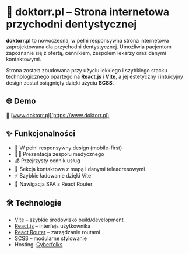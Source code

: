 # 🦷 doktorr.pl – Strona internetowa przychodni dentystycznej

**doktorr.pl** to nowoczesna, w pełni responsywna strona internetowa zaprojektowana dla przychodni dentystycznej. Umożliwia pacjentom zapoznanie się z ofertą, cennikiem, zespołem lekarzy oraz danymi kontaktowymi.

Strona została zbudowana przy użyciu lekkiego i szybkiego stacku technologicznego opartego na **React.js** i **Vite**, a jej estetyczny i intuicyjny design został osiągnięty dzięki użyciu **SCSS**.

## 🌐 Demo

🔗 [www.doktorr.pl](https://www.doktorr.pl)

## ✨ Funkcjonalności

- 📱 W pełni responsywny design (mobile-first)
- 🧑‍⚕️ Prezentacja zespołu medycznego
- 💰 Przejrzysty cennik usług
- 📍 Sekcja kontaktowa z mapą i danymi teleadresowymi
- ⚡️ Szybkie ładowanie dzięki Vite
- 🔀 Nawigacja SPA z React Router

## 🛠️ Technologie

- [Vite](https://vitejs.dev/) – szybkie środowisko build/development
- [React.js](https://reactjs.org/) – interfejs użytkownika
- [React Router](https://reactrouter.com/) – zarządzanie routami
- [SCSS](https://sass-lang.com/) – modularne stylowanie
- Hosting: [Cyberfolks](https://cyberfolks.pl)